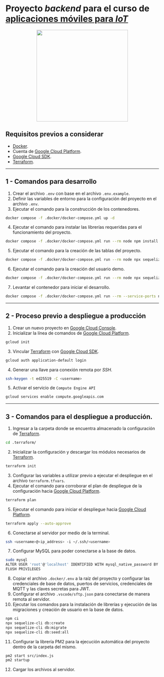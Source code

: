 # Proyecto *backend* para el curso de [aplicaciones móviles para *IoT*](https://dignal.com/curso-apps-moviles)

<div style="text-align: center;">
<img src="https://dignal.com/wp-content/uploads/2015/03/dignal_logo_microcontroladores.png" width="300px" />
</div>

## Requisitos previos a considerar
- [Docker](https://docs.docker.com/get-docker).
- Cuenta de [Google Cloud Platform](https://cloud.google.com).
- [Google Cloud SDK](https://cloud.google.com/sdk/docs/install).
- [Terraform](https://www.terraform.io/downloads).
___

## 1 - Comandos para desarrollo
1. Crear el archivo `.env` con base en el archivo `.env.example`.
2. Definir las variables de entorno para la configuración del proyecto en el archivo `.env`.
3. Ejecutar el comando para la construcción de los contenedores.
```bash
docker compose -f .docker/docker-compose.yml up -d
```
4. Ejecutar el comando para instalar las librerías requeridas para el funcionamiento del proyecto.
```bash
docker compose -f .docker/docker-compose.yml run --rm node npm install
```
5. Ejecutar el comando para la creación de las tablas del proyecto.
```bash
docker compose -f .docker/docker-compose.yml run --rm node npx sequelize-cli db:migrate
```
6. Ejecutar el comando para la creación del usuario demo.
```bash
docker compose -f .docker/docker-compose.yml run --rm node npx sequelize-cli db:seed:all
```
7. Levantar el contenedor para iniciar el desarrollo.
```bash
docker compose -f .docker/docker-compose.yml run --rm --service-ports node npm start
```
___
## 2 - Proceso previo a despliegue a producción
1. Crear un nuevo proyecto en [Google Cloud Console](https://console.cloud.google.com).
2. Inicializar la línea de comandos de [Google Cloud Platform](https://cloud.google.com).
```bash
gcloud init
```
3. Vincular [Terraform](https://www.terraform.io) con [Google Cloud SDK](https://cloud.google.com/sdk).
```bash
gcloud auth application-default login
```
4. Generar una llave para conexión remota por *SSH*.
```bash
ssh-keygen -t ed25519 -C <username>
```
5. Activar el servicio de `Compute Engine API`
```bash
gcloud services enable compute.googleapis.com
```
___
## 3 - Comandos para el despliegue a producción.
1. Ingresar a la carpeta donde se encuentra almacenado la configuración de [Terraform](https://www.terraform.io).
```bash
cd .terraform/
```
2. Inicializar la configuración y descargar los módulos necesarios de [Terraform](https://www.terraform.io).
```bash
terraform init
```
3. Configurar las variables a utilizar previo a ejecutar el despliegue en el archivo `terraform.tfvars`.
4. Ejecutar el comando para corroborar el plan de despliegue de la configuración hacia [Google Cloud Platform](https://cloud.google.com).
```bash
terraform plan
```
5. Ejecutar el comando para iniciar el despliegue hacia [Google Cloud Platform](https://cloud.google.com).
```bash
terraform apply --auto-approve
```
6. Conectarse al servidor por medio de la terminal.
```bash
ssh <username>@<ip_address> -i ~/.ssh/<username>
```
7. Configurar MySQL para poder conectarse a la base de datos.
```bash
sudo mysql
ALTER USER 'root'@'localhost' IDENTIFIED WITH mysql_native_password BY 'password';
FLUSH PRIVILEGES
```
8. Copiar el archivo `.docker/.env` a la raíz del proyecto y configurar 
   las credenciales de base de datos, puertos de servicios, credenciales de MQTT
   y las claves secretas para JWT.
9. Configurar el archivo `.vscode/sftp.json` para conectarse de manera remota al servidor.
10. Ejecutar los comandos para la instalación de librerías y ejecución de las migraciones y creación de usuario en la base de datos.
```bash
npm ci
npx sequelize-cli db:create
npx sequelize-cli db:migrate
npx sequelize-cli db:seed:all
```
11.  Configurar la librería PM2 para la ejecución automática del proyecto dentro de la carpeta del mismo.
```bash
pm2 start src/index.js
pm2 startup
```
12.  Cargar los archivos al servidor.
